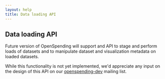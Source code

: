 ```yaml
---
layout: help
title: Data loading API
---
```


## Data loading API

Future version of OpenSpending will support and API to stage and perform
loads of datasets and to manipulate dataset and visualization metadata on
loaded datasets.

While this functionality is not yet implemented, we'd appreciate any 
input on the design of this API on our [openspending-dev](http://lists.okfn.org/mailman/listinfo/openspending-dev) mailing list.
